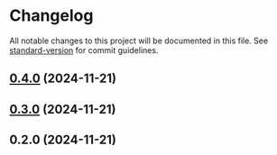 # Changelog

All notable changes to this project will be documented in this file. See [standard-version](https://github.com/conventional-changelog/standard-version) for commit guidelines.

## [0.4.0](https://github.com/jpgelmi/frontend-grupo-1-IIC2173/compare/v0.3.0...v0.4.0) (2024-11-21)

## [0.3.0](https://github.com/jpgelmi/frontend-grupo-1-IIC2173/compare/v0.2.0...v0.3.0) (2024-11-21)

## 0.2.0 (2024-11-21)

